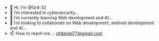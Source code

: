 - 👋 Hi, I’m @Grd-32
- 👀 I’m interested in cybersecurity...
- 🌱 I’m currently learning Web development and AI...
- 💞️ I’m looking to collaborate on Web development, android development and AI...
- 📫 How to reach me ...
pfdaniel77@gmail.com 

<!---
Grd-32/Grd-32 is a ✨ special ✨ repository because its `README.md` (this file) appears on your GitHub profile.
You can click the Preview link to take a look at your changes.
--->

